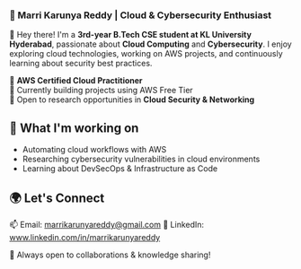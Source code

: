 ### 🚀 Marri Karunya Reddy | Cloud & Cybersecurity Enthusiast  

👋 Hey there! I'm a **3rd-year B.Tech CSE student at KL University Hyderabad**, passionate about **Cloud Computing** and **Cybersecurity**. I enjoy exploring cloud technologies, working on AWS projects, and continuously learning about security best practices.  

🔹 **AWS Certified Cloud Practitioner**  
🔹 Currently building projects using AWS Free Tier    
🔹 Open to research opportunities in **Cloud Security & Networking**  

## 📌 What I'm working on  
- Automating cloud workflows with AWS  
- Researching cybersecurity vulnerabilities in cloud environments  
- Learning about DevSecOps & Infrastructure as Code  

## 🌍 Let's Connect  
📫 Email: marrikarunyareddy@gmail.com 
💼 LinkedIn: www.linkedin.com/in/marrikarunyareddy  

🚀 Always open to collaborations & knowledge sharing!  
